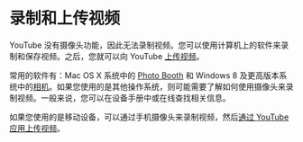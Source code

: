 # 录制和上传视频

YouTube 没有摄像头功能，因此无法录制视频。您可以使用计算机上的软件来录制和保存视频。之后，您就可以向 YouTube [上传视频](https://support.google.com/youtube/answer/57407)。

常用的软件有：Mac OS X 系统中的 [Photo Booth](https://support.apple.com/guide/photo-booth/take-a-photo-or-record-a-video-pbhlp3714a9d/10.0/mac/10.14) 和 Windows 8 及更高版本系统中的[相机](https://support.microsoft.com/en-us/help/17444/windows-camera-app-webcams-help)。如果您使用的是其他操作系统，则可能需要了解如何使用摄像头来录制视频。一般来说，您可以在设备手册中或在线查找相关信息。

如果您使用的是移动设备，可以通过手机摄像头来录制视频，然后[通过 YouTube 应用上传视频](https://support.google.com/youtube/answer/57407)。